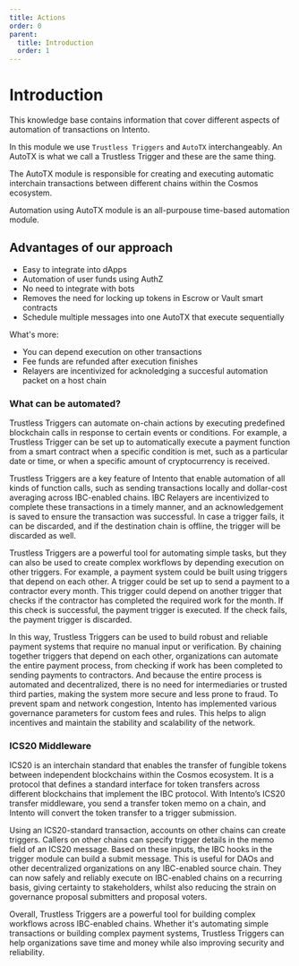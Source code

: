 ```yaml
---
title: Actions
order: 0
parent:
  title: Introduction
  order: 1
---
```


# Introduction

This knowledge base contains information that cover different aspects of automation of transactions on Intento.

In this module we use `Trustless Triggers` and `AutoTX` interchangeably. An AutoTX is what we call a Trustless Trigger and these are the same thing.

The AutoTX module is responsible for creating and executing automatic interchain transactions between different chains within the Cosmos ecosystem.

Automation using AutoTX module is an all-purpouse time-based automation module.



## Advantages of our approach

- Easy to integrate into dApps
- Automation of user funds using AuthZ
- No need to integrate with bots
- Removes the need for locking up tokens in Escrow or Vault smart contracts
- Schedule multiple messages into one AutoTX that execute sequentially

What's more:

- You can depend execution on other transactions
- Fee funds are refunded after execution finishes
- Relayers are incentivized for acknoledging a succesful automation packet on a host chain


### What can be automated?
<!-- TODO: highlight evm usecases -->

Trustless Triggers can automate on-chain actions by executing predefined blockchain calls in response to certain events or conditions. For example, a Trustless Trigger can be set up to automatically execute a payment function from a smart contract when a specific condition is met, such as a particular date or time, or when a specific amount of cryptocurrency is received.

Trustless Triggers are a key feature of Intento that enable automation of all kinds of function calls, such as sending transactions locally and dollar-cost averaging across IBC-enabled chains. IBC Relayers are incentivized to complete these transactions in a timely manner, and an acknowledgement is saved to ensure the transaction was successful. In case a trigger fails, it can be discarded, and if the destination chain is offline, the trigger will be discarded as well.

Trustless Triggers are a powerful tool for automating simple tasks, but they can also be used to create complex workflows by depending execution on other triggers. For example, a payment system could be built using triggers that depend on each other. A trigger could be set up to send a payment to a contractor every month. This trigger could depend on another trigger that checks if the contractor has completed the required work for the month. If this check is successful, the payment trigger is executed. If the check fails, the payment trigger is discarded.

In this way, Trustless Triggers can be used to build robust and reliable payment systems that require no manual input or verification. By chaining together triggers that depend on each other, organizations can automate the entire payment process, from checking if work has been completed to sending payments to contractors. And because the entire process is automated and decentralized, there is no need for intermediaries or trusted third parties, making the system more secure and less prone to fraud.
To prevent spam and network congestion, Intento has implemented various governance parameters for custom fees and rules. This helps to align incentives and maintain the stability and scalability of the network.

### ICS20 Middleware

ICS20 is an interchain standard that enables the transfer of fungible tokens between independent blockchains within the Cosmos ecosystem. It is a protocol that defines a standard interface for token transfers across different blockchains that implement the IBC protocol. With Intento’s ICS20 transfer middleware, you send a transfer token memo on a chain, and Intento will convert the token transfer to a trigger submission.

Using an ICS20-standard transaction, accounts on other chains can create triggers. Callers on other chains can specify trigger details in the memo field of an ICS20 message. Based on these inputs, the IBC hooks in the trigger module can build a submit message. This is useful for DAOs and other decentralized organizations on any IBC-enabled source  chain. They can now safely and reliably execute on IBC-enabled chains on a recurring basis, giving certainty to stakeholders, whilst also reducing the strain on governance proposal submitters and proposal voters.

Overall, Trustless Triggers are a powerful tool for building complex workflows across IBC-enabled chains. Whether it's automating simple transactions or building complex payment systems, Trustless Triggers can help organizations save time and money while also improving security and reliability.

